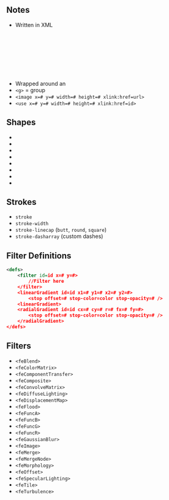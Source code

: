 ## Notes

* Written in XML
* Wrapped around an <svg> element, which has width/height attributes.
* `<g>` = group
* `<image x=# y=# width=# height=# xlink:href=url>`
* `<use x=# y=# width=# height=# xlink:href=id>`

## Shapes

* <rect>
* <circle>
* <ellipse>
* <line>
* <polyline>
* <polygon>
* <path>
* <text>

## Strokes

* `stroke`
* `stroke-width`
* `stroke-linecap` (`butt`, `round`, `square`)
* `stroke-dasharray` (custom dashes)

## Filter Definitions

```svg
<defs>
    <filter id=id x=# y=#>
        //Filter here
    </filter>
    <linearGradient id=id x1=# y1=# x2=# y2=#>
        <stop offset=# stop-color=color stop-opacity=# />
    <linearGradient>
    <radialGradient id=id cx=# cy=# r=# fx=# fy=#>
        <stop offset=# stop-color=color stop-opacity=# />
    </radialGradient>
</defs>
```

## Filters

* `<feBlend>`
* `<feColorMatrix>`
* `<feComponentTransfer>`
* `<feComposite>`
* `<feConvolveMatrix>`
* `<feDiffuseLighting>`
* `<feDisplacementMap>`
* `<feFlood>`
* `<feFuncA>`
* `<feFuncB>`
* `<feFuncG>`
* `<feFuncR>`
* `<feGaussianBlur>`
* `<feImage>`
* `<feMerge>`
* `<feMergeNode>`
* `<feMorphology>`
* `<feOffset>`
* `<feSpecularLighting>`
* `<feTile>`
* `<feTurbulence>`
